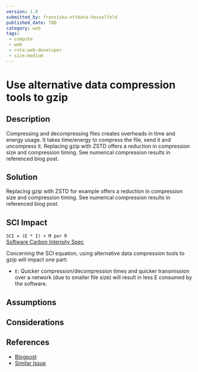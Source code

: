 ```yaml
---
version: 1.0
submitted_by: franziska-nttdata-hesselfeld
published_date: TBD
category: web
tags: 
 - compute
 - web
 - role:web-developer
 - size:medium
---
```


# Use alternative data compression tools to gzip

## Description

Compressing and decompressing files creates overheads in time and energy usage. It takes time/energy to compress the file, send it and uncompress it. Replacing gzip with ZSTD offers a reduction in compression size and compression timing. See numerical compression results in referenced blog post.

## Solution

Replacing gzip with ZSTD for example offers a reduction in compression size and compression timing. See numerical compression results in referenced blog post.

## SCI Impact

`SCI = (E * I) + M per R`  
[Software Carbon Intensity Spec](https://grnsft.org/sci)

Concerning the SCI equation, using alternative data compression tools to gzip will impact one part:

- `E`: Quicker compression/decompression times and quicker transmission over a network (due to smaller file size) will result in less E consumed by the software.

## Assumptions


## Considerations


## References

- [Blogpost](https://lemire.me/blog/2021/06/30/compressing-json-gzip-vs-zstd/)
- [Similar Issue](vitejs/vite#5295)
